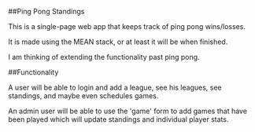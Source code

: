 ##Ping Pong Standings

This is a single-page web app that keeps track of ping pong wins/losses.

It is made using the MEAN stack, or at least it will be when finished.

I am thinking of extending the functionality past ping pong.

##Functionality

A user will be able to login and add a league, see his leagues, see standings, and maybe even schedules games.

An admin user will be able to use the 'game' form to add games that have been played which will update standings and individual player stats.